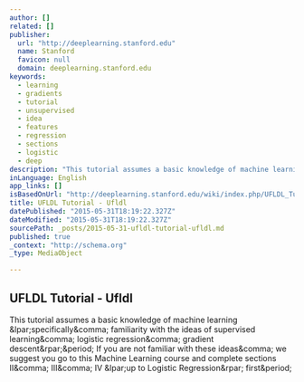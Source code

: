 ```yaml
---
author: []
related: []
publisher:
  url: "http://deeplearning.stanford.edu"
  name: Stanford
  favicon: null
  domain: deeplearning.stanford.edu
keywords:
  - learning
  - gradients
  - tutorial
  - unsupervised
  - idea
  - features
  - regression
  - sections
  - logistic
  - deep
description: "This tutorial assumes a basic knowledge of machine learning (specifically, familiarity with the ideas of supervised learning, logistic regression, gradient descent). If you are not familiar with these ideas, we suggest you go to this Machine Learning course and complete sections II, III, IV (up to Logistic Regression) first."
inLanguage: English
app_links: []
isBasedOnUrl: "http://deeplearning.stanford.edu/wiki/index.php/UFLDL_Tutorial"
title: UFLDL Tutorial - Ufldl
datePublished: "2015-05-31T18:19:22.327Z"
dateModified: "2015-05-31T18:19:22.327Z"
sourcePath: _posts/2015-05-31-ufldl-tutorial-ufldl.md
published: true
_context: "http://schema.org"
_type: MediaObject

---
```

<article style=""><h1>UFLDL Tutorial - Ufldl</h1><p>This tutorial assumes a basic knowledge of machine learning &amp;lpar;specifically&amp;comma; familiarity with the ideas of supervised learning&amp;comma; logistic regression&amp;comma; gradient descent&amp;rpar;&amp;period; If you are not familiar with these ideas&amp;comma; we suggest you go to this Machine Learning course and complete sections II&amp;comma; III&amp;comma; IV &amp;lpar;up to Logistic Regression&amp;rpar; first&amp;period;</p></article>